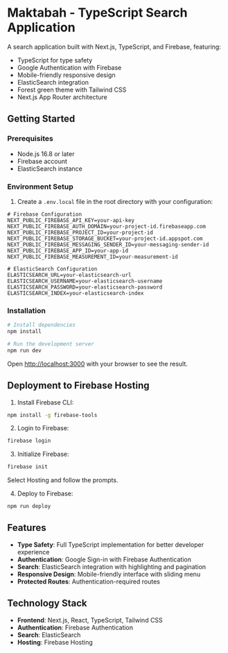 # Maktabah - TypeScript Search Application

A search application built with Next.js, TypeScript, and Firebase, featuring:

- TypeScript for type safety
- Google Authentication with Firebase
- Mobile-friendly responsive design
- ElasticSearch integration
- Forest green theme with Tailwind CSS
- Next.js App Router architecture

## Getting Started

### Prerequisites

- Node.js 16.8 or later
- Firebase account
- ElasticSearch instance

### Environment Setup

1. Create a `.env.local` file in the root directory with your configuration:

```
# Firebase Configuration
NEXT_PUBLIC_FIREBASE_API_KEY=your-api-key
NEXT_PUBLIC_FIREBASE_AUTH_DOMAIN=your-project-id.firebaseapp.com
NEXT_PUBLIC_FIREBASE_PROJECT_ID=your-project-id
NEXT_PUBLIC_FIREBASE_STORAGE_BUCKET=your-project-id.appspot.com
NEXT_PUBLIC_FIREBASE_MESSAGING_SENDER_ID=your-messaging-sender-id
NEXT_PUBLIC_FIREBASE_APP_ID=your-app-id
NEXT_PUBLIC_FIREBASE_MEASUREMENT_ID=your-measurement-id

# ElasticSearch Configuration
ELASTICSEARCH_URL=your-elasticsearch-url
ELASTICSEARCH_USERNAME=your-elasticsearch-username
ELASTICSEARCH_PASSWORD=your-elasticsearch-password
ELASTICSEARCH_INDEX=your-elasticsearch-index
```

### Installation

```bash
# Install dependencies
npm install

# Run the development server
npm run dev
```

Open [http://localhost:3000](http://localhost:3000) with your browser to see the result.

## Deployment to Firebase Hosting

1. Install Firebase CLI:
```bash
npm install -g firebase-tools
```

2. Login to Firebase:
```bash
firebase login
```

3. Initialize Firebase:
```bash
firebase init
```
Select Hosting and follow the prompts.

4. Deploy to Firebase:
```bash
npm run deploy
```

## Features

- **Type Safety**: Full TypeScript implementation for better developer experience
- **Authentication**: Google Sign-in with Firebase Authentication
- **Search**: ElasticSearch integration with highlighting and pagination
- **Responsive Design**: Mobile-friendly interface with sliding menu
- **Protected Routes**: Authentication-required routes

## Technology Stack

- **Frontend**: Next.js, React, TypeScript, Tailwind CSS
- **Authentication**: Firebase Authentication
- **Search**: ElasticSearch
- **Hosting**: Firebase Hosting

